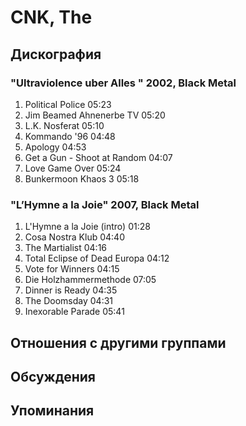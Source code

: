 # CNK, The



## Дискография

### "Ultraviolence uber Alles " 2002, Black Metal

1. Political Police 05:23 
2. Jim Beamed Ahnenerbe TV 05:20
3. L.K. Nosferat 05:10
4. Kommando '96 04:48 
5. Apology 04:53 
6. Get a Gun - Shoot at Random 04:07 
7. Love Game Over 05:24
8. Bunkermoon Khaos 3 05:18 

### "L’Hymne а la Joie" 2007, Black Metal

1. L'Hymne а la Joie (intro) 01:28 
2. Cosa Nostra Klub 04:40 
3. The Martialist 04:16 
4. Total Eclipse of Dead Europa 04:12 
5. Vote for Winners 04:15 
6. Die Holzhammermethode 07:05 
7. Dinner is Ready 04:35 
8. The Doomsday 04:31 
9. Inexorable Parade 05:41 


## Отношения с другими группами


## Обсуждения


## Упоминания

